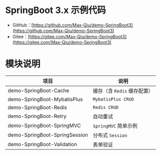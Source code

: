 # SpringBoot 3.x 示例代码

- GitHub：[https://github.com/Max-Qiu/demo-SpringBoot3](https://github.com/Max-Qiu/demo-SpringBoot3)
- Gitee：[https://gitee.com/Max-Qiu/demo-SpringBoot3](https://gitee.com/Max-Qiu/demo-SpringBoot3)

# 模块说明

项目 | 说明
---|---
demo-SpringBoot-Cache | 缓存（含 `Redis` 缓存配置）
demo-SpringBoot-MybatisPlus | `MybatisPlus CRUD`
demo-SpringBoot-Redis | `Redis CRUD`
demo-SpringBoot-Retry | 自动重试
demo-SpringBoot-SpringMVC | `SpringMVC` 简单示例
demo-SpringBoot-SpringSession | 分布式 `Session`
demo-SpringBoot-Validation | 表单验证
